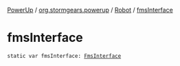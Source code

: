[PowerUp](../../index.md) / [org.stormgears.powerup](../index.md) / [Robot](index.md) / [fmsInterface](./fms-interface.md)

# fmsInterface

`static var fmsInterface: `[`FmsInterface`](../../org.stormgears.powerup.subsystems.field/-fms-interface/index.md)